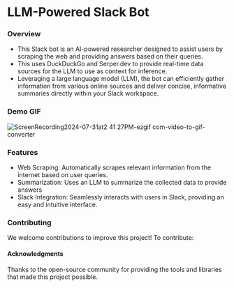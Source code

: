 # LLM-Powered Slack Bot
### Overview
- This Slack bot is an AI-powered researcher designed to assist users by scraping the web and providing answers based on their queries.
- This uses DuckDuckGo and Serper.dev to provide real-time data sources for the LLM to use as context for inference.
- Leveraging a large language model (LLM), the bot can efficiently gather information from various online sources and deliver concise, informative summaries directly within your Slack workspace.

### Demo GIF
![ScreenRecording2024-07-31at2 41 27PM-ezgif com-video-to-gif-converter](https://github.com/user-attachments/assets/0483c733-d5d9-464c-a88f-47fea6fcbda6)


### Features
- Web Scraping: Automatically scrapes relevant information from the internet based on user queries.
- Summarization: Uses an LLM to summarize the collected data to provide answers
- Slack Integration: Seamlessly interacts with users in Slack, providing an easy and intuitive interface.

### Contributing
We welcome contributions to improve this project! To contribute:

#### Acknowledgments
Thanks to the open-source community for providing the tools and libraries that made this project possible.
